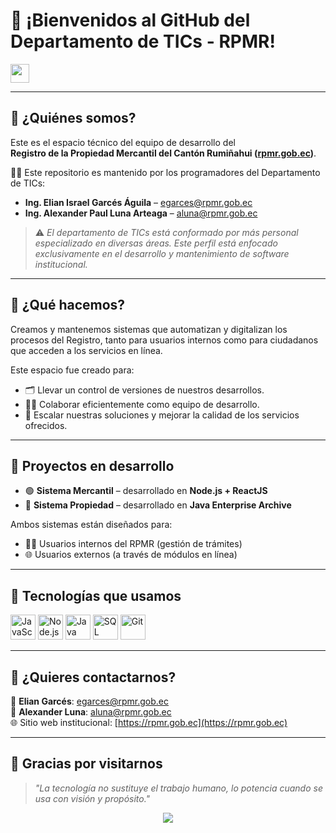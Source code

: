 # 👋 ¡Bienvenidos al GitHub del Departamento de TICs - RPMR!

<img src="https://media.giphy.com/media/hvRJCLFzcasrR4ia7z/giphy.gif" width="30" />

---

## 📌 ¿Quiénes somos?

Este es el espacio técnico del equipo de desarrollo del  
**Registro de la Propiedad Mercantil del Cantón Rumiñahui ([rpmr.gob.ec](https://rpmr.gob.ec))**.

👨‍💻 Este repositorio es mantenido por los programadores del Departamento de TICs:

- **Ing. Elian Israel Garcés Águila** – egarces@rpmr.gob.ec  
- **Ing. Alexander Paul Luna Arteaga** – aluna@rpmr.gob.ec  

> ⚠️ *El departamento de TICs está conformado por más personal especializado en diversas áreas. Este perfil está enfocado exclusivamente en el desarrollo y mantenimiento de software institucional.*

---

## 🎯 ¿Qué hacemos?

Creamos y mantenemos sistemas que automatizan y digitalizan los procesos del Registro, tanto para usuarios internos como para ciudadanos que acceden a los servicios en línea.

Este espacio fue creado para:

- 🗂️ Llevar un control de versiones de nuestros desarrollos.
- 👨‍💻 Colaborar eficientemente como equipo de desarrollo.
- 🚀 Escalar nuestras soluciones y mejorar la calidad de los servicios ofrecidos.

---

## 🚧 Proyectos en desarrollo

- 🟢 **Sistema Mercantil** – desarrollado en **Node.js + ReactJS**  
- 🔵 **Sistema Propiedad** – desarrollado en **Java Enterprise Archive**

Ambos sistemas están diseñados para:

- 👨‍💼 Usuarios internos del RPMR (gestión de trámites)
- 🌐 Usuarios externos (a través de módulos en línea)

---

## 🧠 Tecnologías que usamos

<p align="left">
  <img src="https://cdn.jsdelivr.net/gh/devicons/devicon/icons/javascript/javascript-original.svg" alt="JavaScript" width="40" height="40"/>
  <img src="https://cdn.jsdelivr.net/gh/devicons/devicon/icons/nodejs/nodejs-original.svg" alt="Node.js" width="40" height="40"/>
  <img src="https://cdn.jsdelivr.net/gh/devicons/devicon/icons/java/java-original.svg" alt="Java" width="40" height="40"/>
  <img src="https://cdn.jsdelivr.net/gh/devicons/devicon/icons/microsoftsqlserver/microsoftsqlserver-plain.svg" alt="SQL Server" width="40" height="40"/>
  <img src="https://cdn.jsdelivr.net/gh/devicons/devicon/icons/git/git-original.svg" alt="Git" width="40" height="40"/>
</p>

---

## 🤝 ¿Quieres contactarnos?

📧 **Elian Garcés**: egarces@rpmr.gob.ec  
📧 **Alexander Luna**: aluna@rpmr.gob.ec  
🌐 Sitio web institucional: [https://rpmr.gob.ec](https://rpmr.gob.ec)

---

## 🚀 Gracias por visitarnos

> *"La tecnología no sustituye el trabajo humano, lo potencia cuando se usa con visión y propósito."*

<p align="center">
  <img src="https://img.shields.io/badge/Registro%20de%20la%20Propiedad%20Mercantil-Rumiñahui-blue" />
</p>
